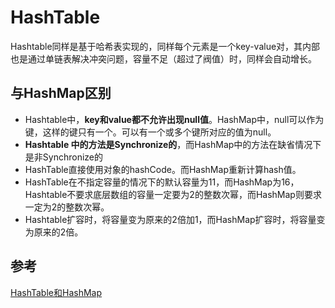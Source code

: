 # HashTable

 Hashtable同样是基于哈希表实现的，同样每个元素是一个key-value对，其内部也是通过单链表解决冲突问题，容量不足（超过了阀值）时，同样会自动增长。



## 与HashMap区别

- Hashtable中，**key和value都不允许出现null值**。HashMap中，null可以作为键，这样的键只有一个。可以有一个或多个键所对应的值为null。
- **Hashtable 中的方法是Synchronize的**，而HashMap中的方法在缺省情况下是非Synchronize的
- HashTable直接使用对象的hashCode。而HashMap重新计算hash值。
- HashTable在不指定容量的情况下的默认容量为11，而HashMap为16，Hashtable不要求底层数组的容量一定要为2的整数次幂，而HashMap则要求一定为2的整数次幂。
- Hashtable扩容时，将容量变为原来的2倍加1，而HashMap扩容时，将容量变为原来的2倍。







## 参考

[HashTable和HashMap](https://www.cnblogs.com/williamjie/p/9099141.html)

